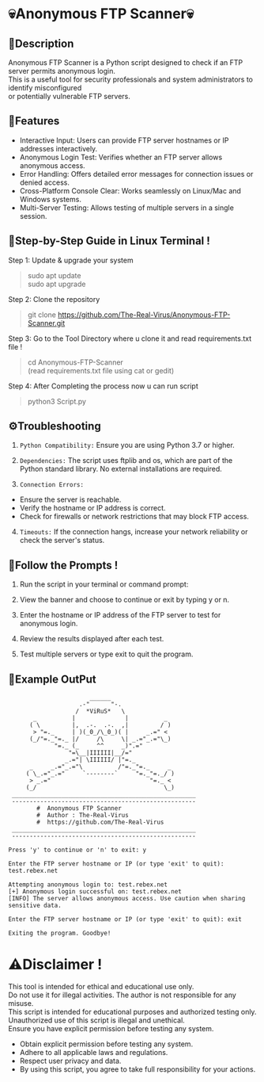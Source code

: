 # 💀Anonymous FTP Scanner💀

## 📜Description
Anonymous FTP Scanner is a Python script designed to check if an FTP server permits anonymous login.  
This is a useful tool for security professionals and system administrators to identify misconfigured  
or potentially vulnerable FTP servers.  

## 🔑Features
- Interactive Input: Users can provide FTP server hostnames or IP addresses interactively.  
- Anonymous Login Test: Verifies whether an FTP server allows anonymous access.  
- Error Handling: Offers detailed error messages for connection issues or denied access.  
- Cross-Platform Console Clear: Works seamlessly on Linux/Mac and Windows systems.  
- Multi-Server Testing: Allows testing of multiple servers in a single session.  

## 🚀Step-by-Step Guide in Linux Terminal !

Step 1: Update & upgrade your system  
>sudo apt update  
>sudo apt upgrade  

Step 2: Clone the repository  
>git clone https://github.com/The-Real-Virus/Anonymous-FTP-Scanner.git  

Step 3: Go to the Tool Directory where u clone it and read requirements.txt file !  
>cd Anonymous-FTP-Scanner  
(read requirements.txt file using cat or gedit)  

Step 4: After Completing the process now u can run script  
>python3 Script.py  

## ⚙️Troubleshooting
1) `Python Compatibility:` Ensure you are using Python 3.7 or higher.  

2) `Dependencies:` The script uses ftplib and os, which are part of the Python standard library. No external installations are required.  

3) `Connection Errors:`  
- Ensure the server is reachable.  
- Verify the hostname or IP address is correct.  
- Check for firewalls or network restrictions that may block FTP access.  

4) `Timeouts:` If the connection hangs, increase your network reliability or check the server's status.  

## 🤝Follow the Prompts !
1) Run the script in your terminal or command prompt:  

2) View the banner and choose to continue or exit by typing y or n.  

3) Enter the hostname or IP address of the FTP server to test for anonymous login.  

4) Review the results displayed after each test.  

5) Test multiple servers or type exit to quit the program.  

## 📂Example OutPut  
	                       ______
	                    .-"      "-.
	                   /  *ViRuS*   \
	       _          |              |          _
	      ( \         |,  .-.  .-.  ,|         / )
	       > "=._     | )(_0_/\_0_)( |     _.=" <
	      (_/"=._"=._ |/     /\     \| _.="_.="\_)
	             "=._ (_     ^^     _)".="
	                 "=\__|IIIIII|__/="
	                _.="| \IIIIII/ |"=._
	      _     _.="_.="\          /"=._"=._     _
	     ( \_.="_.="     `--------`     "=._"=._/ )
	      > _.="                            "=._ <
	     (_/                                    \_)
	 ____________________________________________________
	 ----------------------------------------------------        
	        #  Anonymous FTP Scanner
	        #  Author : The-Real-Virus
	        #  https://github.com/The-Real-Virus
	 ____________________________________________________
	 ----------------------------------------------------
	
	Press 'y' to continue or 'n' to exit: y
	
	Enter the FTP server hostname or IP (or type 'exit' to quit): test.rebex.net
	
	Attempting anonymous login to: test.rebex.net
	[+] Anonymous login successful on: test.rebex.net
	[INFO] The server allows anonymous access. Use caution when sharing sensitive data.

	Enter the FTP server hostname or IP (or type 'exit' to quit): exit

	Exiting the program. Goodbye!

# ⚠️Disclaimer !
This tool is intended for ethical and educational use only.  
Do not use it for illegal activities. The author is not responsible for any misuse.  
This script is intended for educational purposes and authorized testing only.  
Unauthorized use of this script is illegal and unethical.  
Ensure you have explicit permission before testing any system.  
- Obtain explicit permission before testing any system.  
- Adhere to all applicable laws and regulations.  
- Respect user privacy and data.  
- By using this script, you agree to take full responsibility for your actions.  
